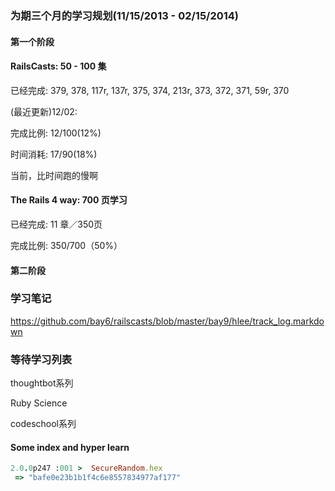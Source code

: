 ### 为期三个月的学习规划(11/15/2013 - 02/15/2014)



#### 第一个阶段

#### RailsCasts: 50 - 100 集

已经完成: 379, 378, 117r, 137r, 375, 374, 213r, 373, 372, 371, 59r, 370

(最近更新)12/02: 

完成比例: 12/100(12%)

时间消耗: 17/90(18%)

当前，比时间跑的慢啊

#### The Rails 4 way: 700 页学习

已经完成: 11 章／350页

完成比例: 350/700（50%）



#### 第二阶段









### 学习笔记

https://github.com/bay6/railscasts/blob/master/bay9/hlee/track_log.markdown



### 等待学习列表

thoughtbot系列

Ruby Science

codeschool系列



#### Some index and hyper learn


```ruby
2.0.0p247 :001 >  SecureRandom.hex
 => "bafe0e23b1b1f4c6e8557834977af177"
```
